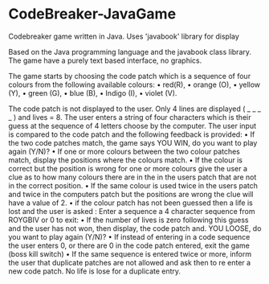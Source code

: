 CodeBreaker-JavaGame
====================

Codebreaker game written in Java. Uses 'javabook' library for display

Based on the Java programming language and the javabook class library. 
The game have a purely text based interface, no graphics.

The game starts by choosing the code patch which is a sequence of four colours from the following 
available colours: 
•	red(R),
•	orange (O), 
•	yellow (Y), 
•	green (G), 
•	blue (B), 
•	Indigo (I), 
•	violet (V). 

The code patch is not displayed to the user. Only 4 lines are displayed ( _ _ _ _ ) and lives = 8. 
The user enters a string of four characters which is their guess at the sequence of 4 letters choose by the computer.
The user input is compared to the code patch and the following feedback is provided:
•	If the two code patches match, the game says YOU WIN, do you want to play again (Y/N)?
•	If one or more colours between the two colour patches match, display the positions where the colours match. 
•	If the colour is correct but the position is wrong for one or more colours give the user a clue as to how many colours there are in the in the users patch that are not in the correct position.
•	If the same colour is used twice in the users patch and twice in the computers patch but the positions are wrong the clue will have a value of 2.
•	if the colour patch has not been guessed then a life is lost and the user is asked : Enter a sequence a 4 character sequence from ROYGBIV or 0 to exit:
•	If the number of lives is zero following this guess and the user has not won, then display, the code patch and. YOU LOOSE,  do you want to play again (Y/N)? 
•	If instead of entering in a code sequence the user enters 0, or there are 0 in the code patch entered, exit the game (boss kill switch) 
•	If the same sequence is entered twice or more, inform the user that duplicate patches are not allowed and ask then to re enter a new code patch. No life is lose for a duplicate entry.

